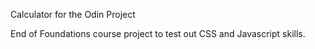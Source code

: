 Calculator for the Odin Project

End of Foundations course project to test out CSS and Javascript skills.